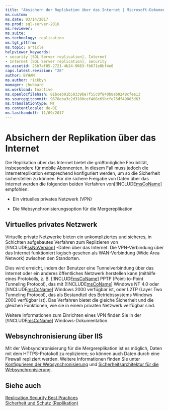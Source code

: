 ```yaml
---
title: "Absichern der Replikation über das Internet | Microsoft-Dokumentation"
ms.custom: 
ms.date: 03/14/2017
ms.prod: sql-server-2016
ms.reviewer: 
ms.suite: 
ms.technology: replication
ms.tgt_pltfrm: 
ms.topic: article
helpviewer_keywords:
- security [SQL Server replication], Internet
- Internet [SQL Server replication], security
ms.assetid: 25b7af05-2721-4b24-9083-fb671e8bf4e0
caps.latest.revision: "28"
author: BYHAM
ms.author: rickbyh
manager: jhubbard
ms.workload: Inactive
ms.openlocfilehash: 81bceb01b50339be7f55c0f840b8ab0248cfee13
ms.sourcegitcommit: 9678eba3c2d3100cef408c69bcfe76df49803d63
ms.translationtype: MT
ms.contentlocale: de-DE
ms.lasthandoff: 11/09/2017
---
```

# <a name="securing-replication-over-the-internet"></a>Absichern der Replikation über das Internet
  Die Replikation über das Internet bietet die größtmögliche Flexibilität, insbesondere für mobile Abonnenten. In diesem Fall muss jedoch die Internetreplikation entsprechend konfiguriert werden, um so die Sicherheit sicherstellen zu können. Für die sichere Freigabe von Daten über das Internet werden die folgenden beiden Verfahren von[!INCLUDE[msCoName](../../../includes/msconame-md.md)] empfohlen:  
  
-   Ein virtuelles privates Netzwerk (VPN)  
  
-   Die Websynchronisierungsoption für die Mergereplikation  
  
## <a name="virtual-private-network"></a>Virtuelles privates Netzwerk  
 Virtuelle private Netzwerke bieten ein unkompliziertes und sicheres, in Schichten aufgebautes Verfahren zum Replizieren von [!INCLUDE[ssNoVersion](../../../includes/ssnoversion-md.md)] -Daten über das Internet. Die VPN-Verbindung über das Internet funktioniert logisch gesehen als WAN-Verbindung (Wide Area Network) zwischen den Standorten.  
  
 Dies wird erreicht, indem der Benutzer eine Tunnelverbindung über das Internet oder ein anderes öffentliches Netzwerk herstellen kann (mithilfe eines Protokolls, z. B. [!INCLUDE[msCoName](../../../includes/msconame-md.md)] PPTP (Point-to-Point Tunneling Protocol), das mit [!INCLUDE[msCoName](../../../includes/msconame-md.md)] Windows NT 4.0 oder [!INCLUDE[msCoName](../../../includes/msconame-md.md)] Windows 2000 verfügbar ist, oder L2TP (Layer Two Tunneling Protocol), das als Bestandteil des Betriebssystems Windows 2000 verfügbar ist). Das Verfahren bietet die gleiche Sicherheit und die gleichen Funktionen, wie sie in einem privaten Netzwerk verfügbar sind.  
  
 Weitere Informationen zum Einrichten eines VPN finden Sie in der [!INCLUDE[msCoName](../../../includes/msconame-md.md)] Windows-Dokumentation.  
  
## <a name="web-synchronization-through-iis"></a>Websynchronisierung über IIS  
 Mit der Websynchronisierung für die Mergereplikation ist es möglich, Daten mit dem HTTPS-Protokoll zu replizieren; so können auch Daten durch eine Firewall repliziert werden. Weitere Informationen finden Sie unter [Konfigurieren der Websynchronisierung](../../../relational-databases/replication/configure-web-synchronization.md) und [Sicherheitsarchitektur für die Websynchronisierung](../../../relational-databases/replication/security/security-architecture-for-web-synchronization.md).  
  
## <a name="see-also"></a>Siehe auch  
 [Replication Security Best Practices](../../../relational-databases/replication/security/replication-security-best-practices.md)   
 [Sicherheit und Schutz &#40;Replikation&#41;](../../../relational-databases/replication/security/security-and-protection-replication.md)  
  
  
